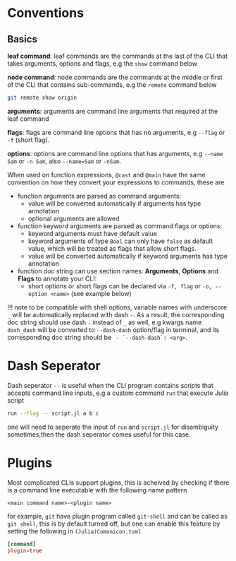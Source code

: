 # Conventions

## Basics

**leaf command**: leaf commands are the commands at the last of the CLI that takes arguments,
options and flags, e.g the `show` command below

**node command**: node commands are the commands at the middle or first of the CLI that contains sub-commands,
e.g the `remote` command below

```sh
git remote show origin
```

**arguments**: arguments are command line arguments that required at the leaf command

**flags**: flags are command line options that has no arguments, e.g `--flag` or `-f` (short flag).

**options**: options are command line options that has arguments, e.g `--name Sam` or `-n Sam`, also `--name=Sam` or `-nSam`.

When used on function expressions, `@cast` and `@main` have the same convention on how they
convert your expressions to commands, these are

- function arguments are parsed as command arguments:
  - value will be converted automatically if arguments has type annotation
  - optional arguments are allowed
- function keyword arguments are parsed as command flags or options:
  - keyword arguments must have default value
  - keyword arguments of type `Bool` can only have `false` as default value, which will be treated as flags that allow short flags.
  - value will be converted automatically if keyword arguments has type annotation
- function doc string can use section names: **Arguments**, **Options** and **Flags** to annotate your CLI:
  - short options or short flags can be declared via `-f, flag` or `-o, --option <name>` (see example below)

!!! note
    to be compatible with shell options, variable names with underscore `_` will be automatically replaced with dash `-`.   As a result, the corresponding doc string should use dash `-` instead of `_` as well, e.g kwargs name `dash_dash` will be converted to `--dash-dash` option/flag in terminal, and its corresponding doc string should be ``` - `--dash-dash`: <arg>```.

# Dash Seperator

Dash seperator `--` is useful when the CLI program contains scripts that accepts command line inputs, e.g a custom command `run` that execute Julia script

```sh
run --flag -- script.jl a b c
```

one will need to seperate the input of `run` and `script.jl` for disambiguity sometimes,then the dash seperator comes useful for this case.

# Plugins

Most complicated CLIs support plugins, this is acheived by checking
if there is a command line executable with the following name pattern

```
<main command name>-<plugin name>
```

for example, `git` have plugin program called `git-shell`
and can be called as `git shell`, this is by default turned
off, but one can enable this feature by setting the following
in `(Julia)Comonicon.toml`

```toml
[command]
plugin=true
```

